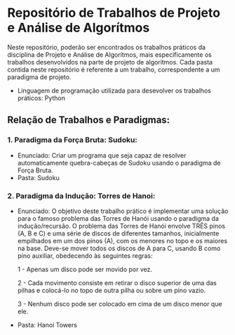# Repositório de Trabalhos de Projeto e Análise de Algorítmos

Neste repositório, poderão ser encontrados os trabalhos práticos da disciplina de Projeto e Análise de Algorítmos, mais especificamente os trabalhos desenvolvidos na parte de projeto de algorítmos. Cada pasta contida neste repositório é referente a um trabalho, correspondente a um paradigma de projeto.

- Linguagem de programação utilizada para desevolver os trabalhos práticos: Python

## Relação de Trabalhos e Paradigmas:
### 1. Paradigma da Força Bruta: Sudoku:
- Enunciado: Criar um programa que seja capaz de resolver automaticamente quebra-cabeças de Sudoku usando o paradigma de Força Bruta.
- Pasta: Sudoku
### 2. Paradigma da Indução: Torres de Hanoi:
- Enunciado: O objetivo deste trabalho prático é implementar uma solução para o famoso problema das Torres de Hanói usando o paradigma da indução/recursão. O problema das Torres de Hanói envolve TRÊS pinos (A, B e C) e uma série de discos de diferentes tamanhos, inicialmente empilhados em um dos pinos (A), com os menores no topo e os maiores na base. Deve-se mover todos os discos de A para C, usando B como pino auxiliar, obedecendo às seguintes regras:

   1 - Apenas um disco pode ser movido por vez.

   2 - Cada movimento consiste em retirar o disco superior de uma das pilhas e colocá-lo no topo de outra pilha ou sobre um pino vazio.

   3 - Nenhum disco pode ser colocado em cima de um disco menor que ele.

- Pasta: Hanoi Towers
